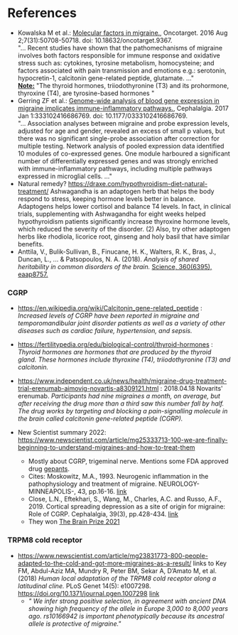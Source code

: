 # References
- Kowalska M et al.: [Molecular factors in migraine.](https://www.ncbi.nlm.nih.gov/pubmed/27191890), Oncotarget. 2016 Aug 2;7(31):50708-50718. doi: 10.18632/oncotarget.9367. <br/> "... Recent studies have shown that the pathomechanisms of migraine involves both factors responsible for immune response and oxidative stress such as: cytokines, tyrosine metabolism, homocysteine; and factors associated with pain transmission and emotions e.g.: serotonin, hypocretin-1, calcitonin gene-related peptide, glutamate. ..." <br/> [__Note:__](https://en.wikipedia.org/wiki/Thyroid_hormones) "The thyroid hormones, triiodothyronine (T3) and its prohormone, thyroxine (T4), are tyrosine-based hormones " 
- Gerring ZF et al.: [Genome-wide analysis of blood gene expression in migraine implicates immune-inflammatory pathways.](https://www.ncbi.nlm.nih.gov/pubmed/28058943), Cephalalgia. 2017 Jan 1:333102416686769. doi: 10.1177/0333102416686769.<br/> "... Association analyses between migraine and probe expression levels, adjusted for age and gender, revealed an excess of small p values, but there was no significant single-probe association after correction for multiple testing. Network analysis of pooled expression data identified 10 modules of co-expressed genes. One module harboured a significant number of differentially expressed genes and was strongly enriched with immune-inflammatory pathways, including multiple pathways expressed in microglial cells. ..."
- Natural remedy? https://draxe.com/hypothyroidism-diet-natural-treatment/ Ashwagandha is an adaptogen herb that helps the body respond to stress, keeping hormone levels better in balance. Adaptogens helps lower cortisol and balance T4 levels. In fact, in clinical trials, supplementing with Ashwagandha for eight weeks helped hypothyroidism patients significantly increase thyroxine hormone levels, which reduced the severity of the disorder. (2) Also, try other adaptogen herbs like rhodiola, licorice root, ginseng and holy basil that have similar benefits.
- Anttila, V., Bulik-Sullivan, B., Finucane, H. K., Walters, R. K., Bras, J., Duncan, L., ... & Patsopoulos, N. A. (2018). _Analysis of shared heritability in common disorders of the brain._ [Science, 360(6395), eaap8757.](http://science.sciencemag.org/content/360/6395/eaap8757)

### CGRP
- https://en.wikipedia.org/wiki/Calcitonin_gene-related_peptide : _Increased levels of CGRP have been reported in migraine and temporomandibular joint disorder patients as well as a variety of other diseases such as cardiac failure, hypertension, and sepsis._
- https://fertilitypedia.org/edu/biological-control/thyroid-hormones : _Thyroid hormones are hormones that are produced by the thyroid gland. These hormones include thyroxine (T4), triiodothyronine (T3) and calcitonin._

- https://www.independent.co.uk/news/health/migraine-drug-treatment-trial-erenumab-aimovig-novartis-a8309121.html : 2018.04.18 Novarits' erenumab.  _Participants had nine migraines a month, on average, but after receiving the drug more than a third saw this number fall by half. The drug works by targeting and blocking a pain-signalling molecule in the brain called calcitonin gene-related peptide (CGRP)._

- New Scientist summary 2022: https://www.newscientist.com/article/mg25333713-100-we-are-finally-beginning-to-understand-migraines-and-how-to-treat-them 
    -  Mostly about CGRP, trigeminal nerve. Mentions some FDA approved drug [gepants](https://headachejournal.onlinelibrary.wiley.com/doi/full/10.1111/head.13791). 
    -  Cites:  Moskowitz, M.A., 1993. Neurogenic inflammation in the pathophysiology and treatment of migraine. NEUROLOGY-MINNEAPOLIS-, 43, pp.16-16. [link](https://pubmed.ncbi.nlm.nih.gov/8389008/)
    - Close, L.N., Eftekhari, S., Wang, M., Charles, A.C. and Russo, A.F., 2019. Cortical spreading depression as a site of origin for migraine: Role of CGRP. Cephalalgia, 39(3), pp.428-434. [link](https://journals.sagepub.com/doi/full/10.1177/0333102418774299)
    - They won [The Brain Prize 2021](https://lundbeckfonden.com/en/node/133)

### TRPM8 cold receptor
- https://www.newscientist.com/article/mg23831773-800-people-adapted-to-the-cold-and-got-more-migraines-as-a-result/ links to Key FM, Abdul-Aziz MA, Mundry R, Peter BM, Sekar A, D’Amato M, et al. (2018) _Human local adaptation of the TRPM8 cold receptor along a latitudinal cline._ PLoS Genet 14(5): e1007298. https://doi.org/10.1371/journal.pgen.1007298 [link](http://journals.plos.org/plosgenetics/article?id=10.1371/journal.pgen.1007298)
    - _" We infer strong positive selection, in agreement with ancient DNA showing high frequency of the allele in Europe 3,000 to 8,000 years ago. rs10166942 is important phenotypically because its ancestral allele is protective of migraine."_
